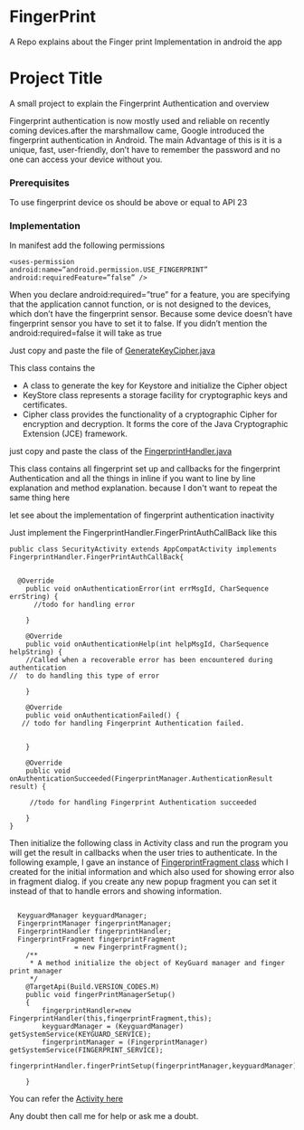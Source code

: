 # FingerPrint
A Repo explains about the Finger print Implementation in android the app
# Project Title
A small project to explain the Fingerprint Authentication and overview

Fingerprint authentication is now mostly used and reliable on recently coming devices.after the marshmallow came, Google introduced the fingerprint authentication in Android. The main Advantage of this is it is a unique, fast, user-friendly, don’t have to remember the password and no one can access your device without you.

### Prerequisites
To use fingerprint device os should be above or equal to API 23

### Implementation
In manifest add the following permissions

```
<uses-permission
android:name=”android.permission.USE_FINGERPRINT”
android:requiredFeature=”false” />

```

When you declare android:required=”true” for a feature, you are specifying that the application cannot function, or is not designed to the devices, which don’t have the fingerprint sensor. Because some device doesn’t have fingerprint sensor you have to set it to false. If you didn’t mention the android:required=false it will take as true

Just copy and paste the file of [GenerateKeyCipher.java](https://github.com/arunpandian22/FingerPrint/blob/master/app/src/main/java/me/arun/androidexploredutil/FingerPrint/GenerateKeyCipher.java)

This class contains the

* A class to generate the key for Keystore and initialize the Cipher object
* KeyStore class represents a storage facility for cryptographic keys and certificates.
* Cipher class provides the functionality of a cryptographic Cipher for encryption and decryption. It forms the core of the Java Cryptographic Extension (JCE) framework.

just copy and paste the class of the [FingerprintHandler.java](https://github.com/arunpandian22/FingerPrint/blob/master/app/src/main/java/me/arun/securitytestapp/FingerprintHandler.java)


This class contains all fingerprint set up and callbacks for the fingerprint Authentication and all the things in inline if you want to line by line explanation and method explanation. because I don't want to repeat the same thing here

let see about the implementation of fingerprint authentication inactivity

Just implement the FingerprintHandler.FingerPrintAuthCallBack like this

```
public class SecurityActivity extends AppCompatActivity implements FingerprintHandler.FingerPrintAuthCallBack{


  @Override
    public void onAuthenticationError(int errMsgId, CharSequence errString) {
      //todo for handling error

    }

    @Override
    public void onAuthenticationHelp(int helpMsgId, CharSequence helpString) {
    //Called when a recoverable error has been encountered during authentication
//  to do handling this type of error

    }

    @Override
    public void onAuthenticationFailed() {
   // todo for handling Fingerprint Authentication failed.
     

    }

    @Override
    public void onAuthenticationSucceeded(FingerprintManager.AuthenticationResult result) {

     //todo for handling Fingerprint Authentication succeeded
      
    }
}

```

Then initialize the following class in Activity class and run the program you will get the result in callbacks when the user tries to authenticate. In the following example, I gave an instance of [FingerprintFragment class](https://github.com/arunpandian22/FingerPrint/blob/master/app/src/main/java/me/arun/androidexploredutil/FingerPrint/FingerprintFragment.java) which I created for the initial information and which also used for showing error also in fragment dialog. if you create any new popup fragment you can set it instead of that to handle errors and showing information.

```

  KeyguardManager keyguardManager;
  FingerprintManager fingerprintManager;
  FingerprintHandler fingerprintHandler;
  FingerprintFragment fingerprintFragment
                = new FingerprintFragment();
    /**
     * A method initialize the object of KeyGuard manager and finger print manager
     */
    @TargetApi(Build.VERSION_CODES.M)
    public void fingerPrintManagerSetup()
    {
        fingerprintHandler=new FingerprintHandler(this,fingerprintFragment,this);
        keyguardManager = (KeyguardManager) getSystemService(KEYGUARD_SERVICE);
        fingerprintManager = (FingerprintManager) getSystemService(FINGERPRINT_SERVICE);
        fingerprintHandler.fingerPrintSetup(fingerprintManager,keyguardManager);

    }

```

You can refer the [Activity here](https://github.com/arunpandian22/FingerPrint/blob/master/app/src/main/java/me/arun/androidexploredutil/FingerPrint/SecurityActivity.java)

Any doubt then call me for help or ask me a doubt.
